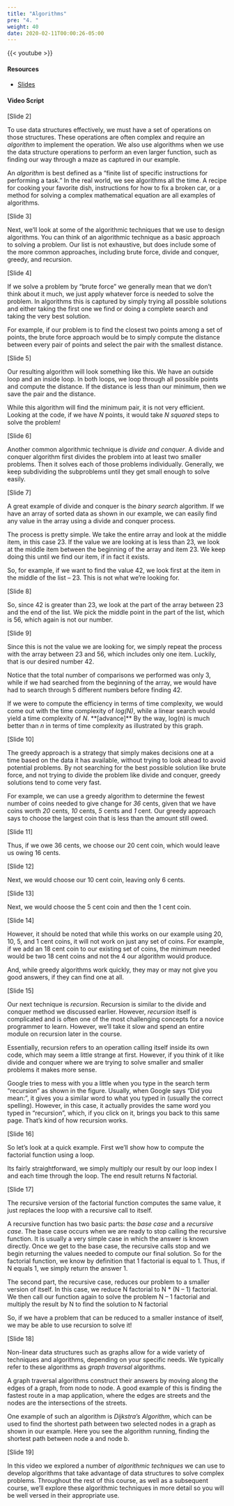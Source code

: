 ```yaml
---
title: "Algorithms"
pre: "4. "
weight: 40
date: 2020-02-11T00:00:26-05:00
---
```


{{< youtube  >}}

#### Resources

* [Slides](/3-cc310/04-data-structures-algorithms/04-algorithms-slides.pptx)

#### Video Script

[Slide 2]

To use data structures effectively, we must have a set of operations on those
structures. These operations are often complex and require an *algorithm* to
implement the operation. We also use algorithms when we use the data structure
operations to perform an even larger function, such as finding our way through a
maze as captured in our example.

An *algorithm* is best defined as a “finite list of specific instructions for
performing a task.” In the real world, we see algorithms all the time. A recipe
for cooking your favorite dish, instructions for how to fix a broken car, or a
method for solving a complex mathematical equation are all examples of
algorithms.

[Slide 3]

Next, we’ll look at some of the algorithmic techniques that we use to design
algorithms. You can think of an algorithmic technique as a basic approach to
solving a problem. Our list is not exhaustive, but does include some of the more
common approaches, including brute force, divide and conquer, greedy, and
recursion.

[Slide 4]

If we solve a problem by “brute force” we generally mean that we don’t think
about it much, we just apply whatever force is needed to solve the problem. In
algorithms this is captured by simply trying all possible solutions and either
taking the first one we find or doing a complete search and taking the very best
solution.

For example, if our problem is to find the closest two points among a set of
points, the brute force approach would be to simply compute the distance between
every pair of points and select the pair with the smallest distance.

[Slide 5]

Our resulting algorithm will look something like this. We have an outside loop
and an inside loop. In both loops, we loop through all possible points and
compute the distance. If the distance is less than our minimum, then we save the
pair and the distance.

While this algorithm will find the minimum pair, it is not very efficient.
Looking at the code, if we have *N* points, it would take *N squared* steps to
solve the problem!

[Slide 6]

Another common algorithmic technique is *divide and conquer*. A divide and
conquer algorithm first divides the problem into at least two smaller problems.
Then it solves each of those problems individually. Generally, we keep
subdividing the subproblems until they get small enough to solve easily.

[Slide 7]

A great example of divide and conquer is the *binary search* algorithm. If we
have an array of sorted data as shown in our example, we can easily find any
value in the array using a divide and conquer process.

The process is pretty simple. We take the entire array and look at the middle
item, in this case 23. If the value we are looking at is less than 23, we look
at the middle item between the beginning of the array and item 23. We keep doing
this until we find our item, if in fact it exists.

So, for example, if we want to find the value 42, we look first at the item in
the middle of the list – 23. This is not what we’re looking for.

[Slide 8]

So, since 42 is greater than 23, we look at the part of the array between 23 and
the end of the list. We pick the middle point in the part of the list, which is
56, which again is not our number.

[Slide 9]

Since this is not the value we are looking for, we simply repeat the process
with the array between 23 and 56, which includes only one item. Luckily, that is
our desired number 42.

Notice that the total number of comparisons we performed was only 3, while if we
had searched from the beginning of the array, we would have had to search
through 5 different numbers before finding 42.

If we were to compute the efficiency in terms of time complexity, we would come
out with the time complexity of *log(N)*, while a linear search would yield a
time complexity of *N*. \*\*[advance]\*\* By the way, log(n) is much better than
*n* in terms of time complexity as illustrated by this graph.

[Slide 10]

The greedy approach is a strategy that simply makes decisions one at a time
based on the data it has available, without trying to look ahead to avoid
potential problems. By not searching for the best possible solution like brute
force, and not trying to divide the problem like divide and conquer, greedy
solutions tend to come very fast.

For example, we can use a greedy algorithm to determine the fewest number of
coins needed to give change for *36* cents, given that we have coins worth *20*
cents, *10* cents, *5* cents and *1* cent. Our greedy approach says to choose
the largest coin that is less than the amount still owed.

[Slide 11]

Thus, if we owe 36 cents, we choose our 20 cent coin, which would leave us owing
16 cents.

[Slide 12]

Next, we would choose our 10 cent coin, leaving only 6 cents.

[Slide 13]

Next, we would choose the 5 cent coin and then the 1 cent coin.

[Slide 14]

However, it should be noted that while this works on our example using 20, 10,
5, and 1 cent coins, it will not work on just any set of coins. For example, if
we add an 18 cent coin to our existing set of coins, the minimum needed would be
two 18 cent coins and not the 4 our algorithm would produce.

And, while greedy algorithms work quickly, they may or may not give you good
answers, if they can find one at all.

[Slide 15]

Our next technique is *recursion*. Recursion is similar to the divide and
conquer method we discussed earlier. However, *recursion* itself is complicated
and is often one of the most challenging concepts for a novice programmer to
learn. However, we’ll take it slow and spend an entire module on recursion later
in the course.

Essentially, recursion refers to an operation calling itself inside its own
code, which may seem a little strange at first. However, if you think of it like
divide and conquer where we are trying to solve smaller and smaller problems it
makes more sense.

Google tries to mess with you a little when you type in the search term
“recursion” as shown in the figure. Usually, when Google says “Did you mean:”,
it gives you a similar word to what you typed in (usually the correct spelling).
However, in this case, it actually provides the same word you typed in
“recursion”, which, if you click on it, brings you back to this same page.
That’s kind of how recursion works.

[Slide 16]

So let’s look at a quick example. First we’ll show how to compute the factorial
function using a loop.

Its fairly straightforward, we simply multiply our result by our loop index I
and each time through the loop. The end result returns N factorial.

[Slide 17]

The recursive version of the factorial function computes the same value, it just
replaces the loop with a recursive call to itself.

A recursive function has two basic parts: the *base case* and a *recursive
case*. The base case occurs when we are ready to stop calling the recursive
function. It is usually a very simple case in which the answer is known
directly. Once we get to the base case, the recursive calls stop and we begin
returning the values needed to compute our final solution. So for the factorial
function, we know by definition that 1 factorial is equal to 1. Thus, if N
equals 1, we simply return the answer 1.

The second part, the recursive case, reduces our problem to a smaller version of
itself. In this case, we reduce N factorial to N \* (N – 1) factorial. We then
call our function again to solve the problem N – 1 factorial and multiply the
result by N to find the solution to N factorial

So, if we have a problem that can be reduced to a smaller instance of itself, we
may be able to use recursion to solve it!

[Slide 18]

Non-linear data structures such as graphs allow for a wide variety of techniques
and algorithms, depending on your specific needs. We typically refer to these
algorithms as *graph traversal* algorithms.

A graph traversal algorithms construct their answers by moving along the edges
of a graph, from node to node. A good example of this is finding the fastest
route in a map application, where the edges are streets and the nodes are the
intersections of the streets.

One example of such an algorithm is *Dijkstra’s Algorithm*, which can be used to
find the shortest path between two selected nodes in a graph as shown in our
example. Here you see the algorithm running, finding the shortest path between
node a and node b.

[Slide 19]

In this video we explored a number of *algorithmic techniques* we can use to
develop algorithms that take advantage of data structures to solve complex
problems. Throughout the rest of this course, as well as a subsequent course,
we’ll explore these algorithmic techniques in more detail so you will be well
versed in their appropriate use.
